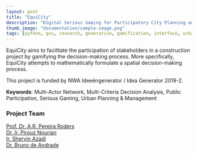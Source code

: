 ```yaml
---
layout: post
title: "EquiCity"
description: "Digital Serious Gaming for Participatory City Planning and Management"
thumb_image: "documentation/sample-image.png"
tags: [python, gss, research, generative, gamification, interface, urban]
---
```


EquiCity aims to facilitate the participation of stakeholders in a construction project by gamifying the decision-making process. More specifically, EquiCity attempts to mathematically formulate a spatial decision-making process.

This project is funded by NWA Ideeëngenerator / Idea Generator 2019-2.

**Keywords**: Multi-Actor Network, Multi-Criteria Decision Analysis, Public Participation, Serious Gaming, Urban Planning & Management

### Project Team
[Prof. Dr. A.R. Pereira Roders](https://www.tudelft.nl/en/architecture-and-the-built-environment/about-the-faculty/professors/profdr-ar-pereira-roders/) <br>
[Dr. Ir. Pirouz Nourian](https://www.tudelft.nl/en/staff/p.nourian)<br>
[Ir. Shervin Azadi](https://www.tudelft.nl/staff/s.azadi-1/)<br>
[Dr. Bruno de Andrade]()<br>
